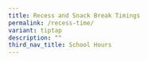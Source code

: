 ```yaml
---
title: Recess and Snack Break Timings
permalink: /recess-time/
variant: tiptap
description: ""
third_nav_title: School Hours
---
```

<p></p>